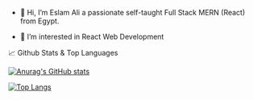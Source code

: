 - 👋 Hi, I’m Eslam Ali a passionate self-taught Full Stack MERN (React) from Egypt.


- 👀 I’m interested in React Web Development 


<!---
eslamalii/eslamalii is a ✨ special ✨ repository because its `README.md` (this file) appears on your GitHub profile.
You can click the Preview link to take a look at your changes.
--->


📈 Github Stats & Top Languages

[![Anurag's GitHub stats](https://github-readme-stats.vercel.app/api?username=eslamalii&show_icons=true&theme=dark&icon_color=ffffff&hide_border=true)](https://github.com/eslamalii)


[![Top Langs](https://github-readme-stats.vercel.app/api/top-langs/?username=eslamalii&layout=compact&langs_count=3&theme=dark&card_width=240&hide_border=true)](https://github.com/eslamalii)



